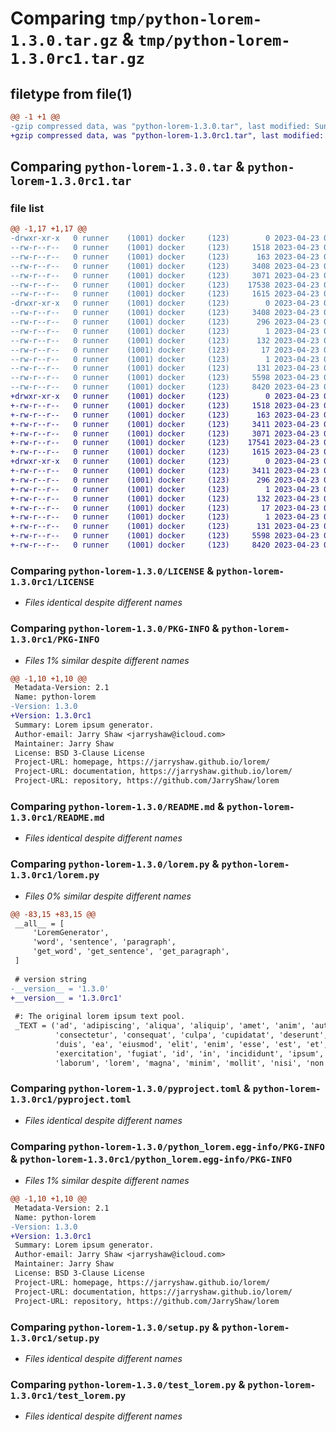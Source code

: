 # Comparing `tmp/python-lorem-1.3.0.tar.gz` & `tmp/python-lorem-1.3.0rc1.tar.gz`

## filetype from file(1)

```diff
@@ -1 +1 @@
-gzip compressed data, was "python-lorem-1.3.0.tar", last modified: Sun Apr 23 06:40:03 2023, max compression
+gzip compressed data, was "python-lorem-1.3.0rc1.tar", last modified: Sun Apr 23 06:32:02 2023, max compression
```

## Comparing `python-lorem-1.3.0.tar` & `python-lorem-1.3.0rc1.tar`

### file list

```diff
@@ -1,17 +1,17 @@
-drwxr-xr-x   0 runner    (1001) docker     (123)        0 2023-04-23 06:40:03.852657 python-lorem-1.3.0/
--rw-r--r--   0 runner    (1001) docker     (123)     1518 2023-04-23 06:39:52.000000 python-lorem-1.3.0/LICENSE
--rw-r--r--   0 runner    (1001) docker     (123)      163 2023-04-23 06:39:52.000000 python-lorem-1.3.0/MANIFEST.in
--rw-r--r--   0 runner    (1001) docker     (123)     3408 2023-04-23 06:40:03.852657 python-lorem-1.3.0/PKG-INFO
--rw-r--r--   0 runner    (1001) docker     (123)     3071 2023-04-23 06:39:52.000000 python-lorem-1.3.0/README.md
--rw-r--r--   0 runner    (1001) docker     (123)    17538 2023-04-23 06:39:52.000000 python-lorem-1.3.0/lorem.py
--rw-r--r--   0 runner    (1001) docker     (123)     1615 2023-04-23 06:39:52.000000 python-lorem-1.3.0/pyproject.toml
-drwxr-xr-x   0 runner    (1001) docker     (123)        0 2023-04-23 06:40:03.852657 python-lorem-1.3.0/python_lorem.egg-info/
--rw-r--r--   0 runner    (1001) docker     (123)     3408 2023-04-23 06:40:03.000000 python-lorem-1.3.0/python_lorem.egg-info/PKG-INFO
--rw-r--r--   0 runner    (1001) docker     (123)      296 2023-04-23 06:40:03.000000 python-lorem-1.3.0/python_lorem.egg-info/SOURCES.txt
--rw-r--r--   0 runner    (1001) docker     (123)        1 2023-04-23 06:40:03.000000 python-lorem-1.3.0/python_lorem.egg-info/dependency_links.txt
--rw-r--r--   0 runner    (1001) docker     (123)      132 2023-04-23 06:40:03.000000 python-lorem-1.3.0/python_lorem.egg-info/requires.txt
--rw-r--r--   0 runner    (1001) docker     (123)       17 2023-04-23 06:40:03.000000 python-lorem-1.3.0/python_lorem.egg-info/top_level.txt
--rw-r--r--   0 runner    (1001) docker     (123)        1 2023-04-23 06:40:03.000000 python-lorem-1.3.0/python_lorem.egg-info/zip-safe
--rw-r--r--   0 runner    (1001) docker     (123)      131 2023-04-23 06:40:03.852657 python-lorem-1.3.0/setup.cfg
--rw-r--r--   0 runner    (1001) docker     (123)     5598 2023-04-23 06:39:52.000000 python-lorem-1.3.0/setup.py
--rw-r--r--   0 runner    (1001) docker     (123)     8420 2023-04-23 06:39:52.000000 python-lorem-1.3.0/test_lorem.py
+drwxr-xr-x   0 runner    (1001) docker     (123)        0 2023-04-23 06:32:02.891667 python-lorem-1.3.0rc1/
+-rw-r--r--   0 runner    (1001) docker     (123)     1518 2023-04-23 06:31:49.000000 python-lorem-1.3.0rc1/LICENSE
+-rw-r--r--   0 runner    (1001) docker     (123)      163 2023-04-23 06:31:49.000000 python-lorem-1.3.0rc1/MANIFEST.in
+-rw-r--r--   0 runner    (1001) docker     (123)     3411 2023-04-23 06:32:02.891667 python-lorem-1.3.0rc1/PKG-INFO
+-rw-r--r--   0 runner    (1001) docker     (123)     3071 2023-04-23 06:31:49.000000 python-lorem-1.3.0rc1/README.md
+-rw-r--r--   0 runner    (1001) docker     (123)    17541 2023-04-23 06:31:49.000000 python-lorem-1.3.0rc1/lorem.py
+-rw-r--r--   0 runner    (1001) docker     (123)     1615 2023-04-23 06:31:49.000000 python-lorem-1.3.0rc1/pyproject.toml
+drwxr-xr-x   0 runner    (1001) docker     (123)        0 2023-04-23 06:32:02.891667 python-lorem-1.3.0rc1/python_lorem.egg-info/
+-rw-r--r--   0 runner    (1001) docker     (123)     3411 2023-04-23 06:32:02.000000 python-lorem-1.3.0rc1/python_lorem.egg-info/PKG-INFO
+-rw-r--r--   0 runner    (1001) docker     (123)      296 2023-04-23 06:32:02.000000 python-lorem-1.3.0rc1/python_lorem.egg-info/SOURCES.txt
+-rw-r--r--   0 runner    (1001) docker     (123)        1 2023-04-23 06:32:02.000000 python-lorem-1.3.0rc1/python_lorem.egg-info/dependency_links.txt
+-rw-r--r--   0 runner    (1001) docker     (123)      132 2023-04-23 06:32:02.000000 python-lorem-1.3.0rc1/python_lorem.egg-info/requires.txt
+-rw-r--r--   0 runner    (1001) docker     (123)       17 2023-04-23 06:32:02.000000 python-lorem-1.3.0rc1/python_lorem.egg-info/top_level.txt
+-rw-r--r--   0 runner    (1001) docker     (123)        1 2023-04-23 06:32:02.000000 python-lorem-1.3.0rc1/python_lorem.egg-info/zip-safe
+-rw-r--r--   0 runner    (1001) docker     (123)      131 2023-04-23 06:32:02.891667 python-lorem-1.3.0rc1/setup.cfg
+-rw-r--r--   0 runner    (1001) docker     (123)     5598 2023-04-23 06:31:49.000000 python-lorem-1.3.0rc1/setup.py
+-rw-r--r--   0 runner    (1001) docker     (123)     8420 2023-04-23 06:31:49.000000 python-lorem-1.3.0rc1/test_lorem.py
```

### Comparing `python-lorem-1.3.0/LICENSE` & `python-lorem-1.3.0rc1/LICENSE`

 * *Files identical despite different names*

### Comparing `python-lorem-1.3.0/PKG-INFO` & `python-lorem-1.3.0rc1/PKG-INFO`

 * *Files 1% similar despite different names*

```diff
@@ -1,10 +1,10 @@
 Metadata-Version: 2.1
 Name: python-lorem
-Version: 1.3.0
+Version: 1.3.0rc1
 Summary: Lorem ipsum generator.
 Author-email: Jarry Shaw <jarryshaw@icloud.com>
 Maintainer: Jarry Shaw
 License: BSD 3-Clause License
 Project-URL: homepage, https://jarryshaw.github.io/lorem/
 Project-URL: documentation, https://jarryshaw.github.io/lorem/
 Project-URL: repository, https://github.com/JarryShaw/lorem
```

### Comparing `python-lorem-1.3.0/README.md` & `python-lorem-1.3.0rc1/README.md`

 * *Files identical despite different names*

### Comparing `python-lorem-1.3.0/lorem.py` & `python-lorem-1.3.0rc1/lorem.py`

 * *Files 0% similar despite different names*

```diff
@@ -83,15 +83,15 @@
 __all__ = [
     'LoremGenerator',
     'word', 'sentence', 'paragraph',
     'get_word', 'get_sentence', 'get_paragraph',
 ]
 
 # version string
-__version__ = '1.3.0'
+__version__ = '1.3.0rc1'
 
 #: The original lorem ipsum text pool.
 _TEXT = ('ad', 'adipiscing', 'aliqua', 'aliquip', 'amet', 'anim', 'aute', 'cillum', 'commodo',
          'consectetur', 'consequat', 'culpa', 'cupidatat', 'deserunt', 'do', 'dolor', 'dolore',
          'duis', 'ea', 'eiusmod', 'elit', 'enim', 'esse', 'est', 'et', 'eu', 'ex', 'excepteur',
          'exercitation', 'fugiat', 'id', 'in', 'incididunt', 'ipsum', 'irure', 'labore', 'laboris',
          'laborum', 'lorem', 'magna', 'minim', 'mollit', 'nisi', 'non', 'nostrud', 'nulla',
```

### Comparing `python-lorem-1.3.0/pyproject.toml` & `python-lorem-1.3.0rc1/pyproject.toml`

 * *Files identical despite different names*

### Comparing `python-lorem-1.3.0/python_lorem.egg-info/PKG-INFO` & `python-lorem-1.3.0rc1/python_lorem.egg-info/PKG-INFO`

 * *Files 1% similar despite different names*

```diff
@@ -1,10 +1,10 @@
 Metadata-Version: 2.1
 Name: python-lorem
-Version: 1.3.0
+Version: 1.3.0rc1
 Summary: Lorem ipsum generator.
 Author-email: Jarry Shaw <jarryshaw@icloud.com>
 Maintainer: Jarry Shaw
 License: BSD 3-Clause License
 Project-URL: homepage, https://jarryshaw.github.io/lorem/
 Project-URL: documentation, https://jarryshaw.github.io/lorem/
 Project-URL: repository, https://github.com/JarryShaw/lorem
```

### Comparing `python-lorem-1.3.0/setup.py` & `python-lorem-1.3.0rc1/setup.py`

 * *Files identical despite different names*

### Comparing `python-lorem-1.3.0/test_lorem.py` & `python-lorem-1.3.0rc1/test_lorem.py`

 * *Files identical despite different names*

